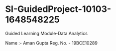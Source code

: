 # SI-GuidedProject-10103-1648548225
Guided Learning Module-Data Analytics

Name :- Aman Gupta    Reg. No. - 19BCE10289
